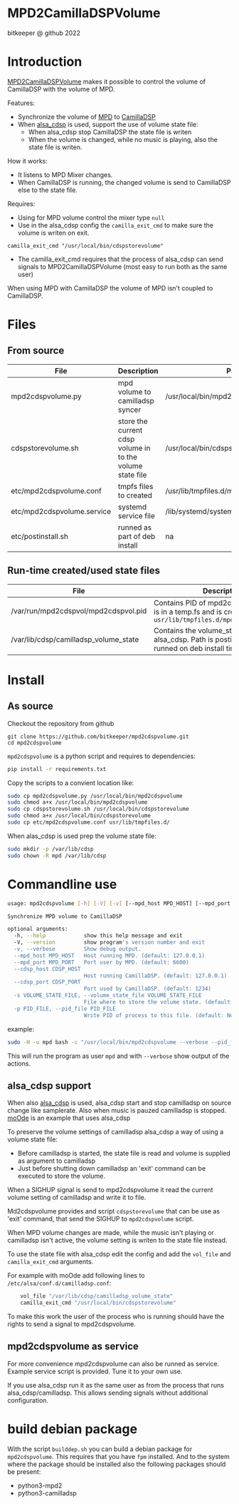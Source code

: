 MPD2CamillaDSPVolume<!-- omit in toc -->
=============================================
bitkeeper @ github 2022

# Introduction

[MPD2CamillaDSPVolume](https://github.com/bitkeeper/mpd2cdspvolume) makes it possible to control the volume of CamillaDSP with the volume of MPD.

Features:
- Synchronize the volume of [MPD](https://www.musicpd.org/) to [CamillaDSP](https://github.com/HEnquist/camilladsp)
- When [alsa_cdsp](https://github.com/scripple/alsa_cdsp) is used, support the use of  volume state file:
  - When alsa_cdsp stop CamillaDSP the state file is writen
  - When the volume is changed, while no music is playing, also the state file is writen.

How it works:
* It listens to MPD Mixer changes.
* When CamillaDSP is running, the changed volume is send to CamillaDSP else to the state file.

Requires:
* Using for MPD volume control the mixer type `null`
* Use in the alsa_cdsp config the `camilla_exit_cmd` to make sure the volume is writen on exit.
```
camilla_exit_cmd "/usr/local/bin/cdspstorevolume"
```
* The camilla_exit_cmd requires that the process of alsa_cdsp can send signals to MPD2CamillaDSPVolume (most easy to run both as the same user)


When using MPD with CamillaDSP the volume of MPD isn't coupled to CamillaDSP.

# Files
## From source

| File    |      Description    | Packed  as |
|----------  |-----------------|---------------|
| mpd2cdspvolume.py       | mpd volume to camilladsp syncer                           | /usr/local/bin/mpd2cdspvolume |
| cdspstorevolume.sh      | store the current cdsp volume in to the volume state file | /usr/local/bin/cdspstorevolume.sh |
| etc/mpd2cdspvolume.conf | tmpfs files to created                                    | /usr/lib/tmpfiles.d/mpd2cdspvolume.conf |
| etc/mpd2cdspvolume.service | systemd service file                                   | /lib/systemd/system/mpd2cdspvolume.service |
| etc/postinstall.sh      | runned as part of deb install                             | na |

## Run-time created/used state files

| File    |      Description    |
|----------  |-----------------|
| /var/run/mpd2cdspvol/mpd2cdspvol.pid | Contains PID of mpd2cdspvolume. Path is in a temp.fs and is created on boot by `usr/lib/tmpfiles.d/mpd2cdspvolume.conf` |
| /var/lib/cdsp/camilladsp_volume_state| Contains the volume_state as required by alsa_cdsp. Path is postinstall.sh (typical runned on deb install time)|
# Install


## As source
Checkout the repository from github
```
git clone https://github.com/bitkeeper/mpd2cdspvolume.git
cd mpd2cdspvolume
```

`mpd2cdspvolume` is a python script and requires to dependencies:
```bash
pip install -r requirements.txt
```

Copy the scripts to a convient location like:
```bash
sudo cp mpd2cdspvolume.py /usr/local/bin/mpd2cdspvolume
sudo chmod a+x /usr/local/bin/mpd2cdspvolume
sudo cp cdspstorevolume.sh /usr/local/bin/cdspstorevolume
sudo chmod a+x /usr/local/bin/cdspstorevolume
sudo cp etc/mpd2cdspvolume.conf usr/lib/tmpfiles.d/
```

When alas_cdsp is used prep the volume state file:
```bash
sudo mkdir -p /var/lib/cdsp
sudo chown -R mpd /var/lib/cdsp
```

# Commandline use
```bash
usage: mpd2cdspvolume [-h] [-V] [-v] [--mpd_host MPD_HOST] [--mpd_port MPD_PORT] [--cdsp_host CDSP_HOST] [--cdsp_port CDSP_PORT] [-s VOLUME_STATE_FILE] [-p PID_FILE]

Synchronize MPD volume to CamillaDSP

optional arguments:
  -h, --help            show this help message and exit
  -V, --version         show program's version number and exit
  -v, --verbose         Show debug output.
  --mpd_host MPD_HOST   Host running MPD. (default: 127.0.0.1)
  --mpd_port MPD_PORT   Port user by MPD. (default: 6600)
  --cdsp_host CDSP_HOST
                        Host running CamillaDSP. (default: 127.0.0.1)
  --cdsp_port CDSP_PORT
                        Port used by CamillaDSP. (default: 1234)
  -s VOLUME_STATE_FILE, --volume_state_file VOLUME_STATE_FILE
                        File where to store the volume state. (default: None)
  -p PID_FILE, --pid_file PID_FILE
                        Write PID of process to this file. (default: None)
```

example:

```bash
sudo -H -u mpd bash -c "/usr/local/bin/mpd2cdspvolume --verbose --pid_file /var/run/mpd2cdspvol/mpd2cdspvol.pid --volume_state_file /var/lib/cdsp/camilladsp_volume_state"
```
This will run the program as user `mpd` and with `--verbose` show output of the actions.

## alsa_cdsp support
When also  [alsa_cdsp](https://github.com/scripple/alsa_cdsp) is used, alsa_cdsp start and stop camilladsp on source change like samplerate. Also when music is pauzed camilladsp is stopped. [moOde](https://www.moode.org) is an example that uses alsa_cdsp

To preserve the volume settings of camilladsp alsa_cdsp a way of using a volume state file:
- Before camilladsp is started, the state file is read and volume is supplied as argument to camilladsp
- Just before shutting down camilladsp an 'exit' command can be executed to store the volume.


When a SIGHUP signal is send to mpd2cdspvolume it read the current volume setting of camilladsp and write it to file.

Md2cdspvolume provides and script `cdspstorevolume` that can be use as 'exit' command, that send the SIGHUP to `mpd2cdspvolume` script.

When MPD volume changes are made, while the music isn't playing or camilladsp isn't active, the volume setting is writen to the state file instead.

To use the state file with alsa_cdsp edit the config and add the `vol_file` and `camilla_exit_cmd` arguments.

For example with moOde add following lines to `/etc/alsa/conf.d/camilladsp.conf`:
```bash
    vol_file "/var/lib/cdsp/camilladsp_volume_state"
    camilla_exit_cmd "/usr/local/bin/cdspstorevolume"
```

To make this work the user of the process who is running should have the rights to send a signal to mpd2cdspvolume.


## mpd2cdspvolume as service
For more convenience mpd2cdspvolume can also be runned as service.
Example service script is provided. Tune it to your own use.

If you use alsa_cdsp run it as the same user as from the process that runs alsa_cdsp/camilladsp. This allows sending signals without additional configuration.


# build debian package
With the script `builddep.sh` you can build a debian package for `mpd2cdspvolume`.
This requires that you have `fpm` installed.
And to the system where the package should be installed also the following packages should be present:
* python3-mpd2
* python3-camilladsp



